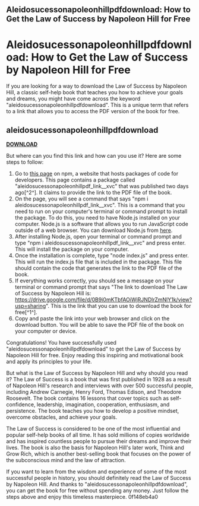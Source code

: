 ## Aleidosucessonapoleonhillpdfdownload: How to Get the Law of Success by Napoleon Hill for Free

  
# Aleidosucessonapoleonhillpdfdownload: How to Get the Law of Success by Napoleon Hill for Free
 
If you are looking for a way to download the Law of Success by Napoleon Hill, a classic self-help book that teaches you how to achieve your goals and dreams, you might have come across the keyword "aleidosucessonapoleonhillpdfdownload". This is a unique term that refers to a link that allows you to access the PDF version of the book for free.
 
## aleidosucessonapoleonhillpdfdownload


[**DOWNLOAD**](https://www.google.com/url?q=https%3A%2F%2Fssurll.com%2F2tKGOn&sa=D&sntz=1&usg=AOvVaw3BRkiFURgBi3MZfcX-6YYl)

 
But where can you find this link and how can you use it? Here are some steps to follow:
 
1. Go to [this page](https://www.npmjs.com/package/aleidosucessonapoleonhillpdf_link__xvc?activeTab=readme) on npm, a website that hosts packages of code for developers. This page contains a package called "aleidosucessonapoleonhillpdf\_link\_\_xvc" that was published two days ago[^2^]. It claims to provide the link to the PDF file of the book.
2. On the page, you will see a command that says "npm i aleidosucessonapoleonhillpdf\_link\_\_xvc". This is a command that you need to run on your computer's terminal or command prompt to install the package. To do this, you need to have Node.js installed on your computer. Node.js is a software that allows you to run JavaScript code outside of a web browser. You can download Node.js from [here](https://nodejs.org/en/).
3. After installing Node.js, open your terminal or command prompt and type "npm i aleidosucessonapoleonhillpdf\_link\_\_xvc" and press enter. This will install the package on your computer.
4. Once the installation is complete, type "node index.js" and press enter. This will run the index.js file that is included in the package. This file should contain the code that generates the link to the PDF file of the book.
5. If everything works correctly, you should see a message on your terminal or command prompt that says "The link to download The Law of Success by Napoleon Hill is: https://drive.google.com/file/d/0B9i0mKTbfAOiWjRJNDlrZmNlY1k/view?usp=sharing". This is the link that you can use to download the book for free[^1^].
6. Copy and paste the link into your web browser and click on the download button. You will be able to save the PDF file of the book on your computer or device.

Congratulations! You have successfully used "aleidosucessonapoleonhillpdfdownload" to get the Law of Success by Napoleon Hill for free. Enjoy reading this inspiring and motivational book and apply its principles to your life.
  
But what is the Law of Success by Napoleon Hill and why should you read it? The Law of Success is a book that was first published in 1928 as a result of Napoleon Hill's research and interviews with over 500 successful people, including Andrew Carnegie, Henry Ford, Thomas Edison, and Theodore Roosevelt. The book contains 16 lessons that cover topics such as self-confidence, leadership, imagination, cooperation, enthusiasm, and persistence. The book teaches you how to develop a positive mindset, overcome obstacles, and achieve your goals.
 
The Law of Success is considered to be one of the most influential and popular self-help books of all time. It has sold millions of copies worldwide and has inspired countless people to pursue their dreams and improve their lives. The book is also the basis for Napoleon Hill's later work, Think and Grow Rich, which is another best-selling book that focuses on the power of the subconscious mind and the law of attraction.
 
If you want to learn from the wisdom and experience of some of the most successful people in history, you should definitely read the Law of Success by Napoleon Hill. And thanks to "aleidosucessonapoleonhillpdfdownload", you can get the book for free without spending any money. Just follow the steps above and enjoy this timeless masterpiece.
 0f148eb4a0
